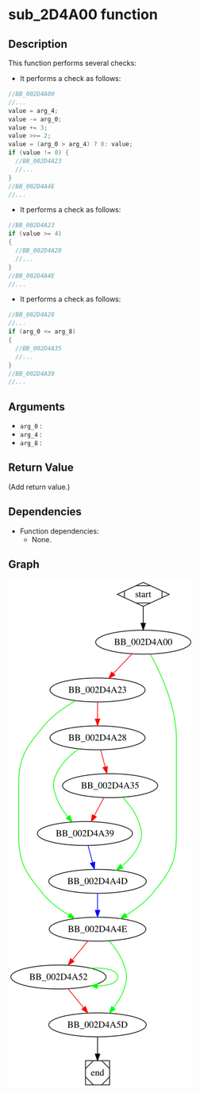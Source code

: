 # sub_2D4A00 function

## Description

This function performs several checks:

* It performs a check as follows:
```c
//BB_002D4A00
//...
value = arg_4;
value -= arg_0;
value += 3;
value >>= 2;
value = (arg_0 > arg_4) ? 0: value;
if (value != 0) {
  //BB_002D4A23
  //...
}
//BB_002D4A4E
//...
```

* It performs a check as follows:
```c
//BB_002D4A23
if (value >= 4)
{
  //BB_002D4A28
  //...
}
//BB_002D4A4E
//...
```

* It performs a check as follows:
```c
//BB_002D4A28
//...
if (arg_0 <= arg_8)
{
  //BB_002D4A35
  //...
}
//BB_002D4A39
//...
```


## Arguments

* `arg_0` : 
* `arg_4` : 
* `arg_8` : 

## Return Value

(Add return value.)

## Dependencies

* Function dependencies:
  * None.

## Graph

![sub_2D4A00 Graph](../svg/sub_2D4A00.svg "sub_2D4A00 Graph")

